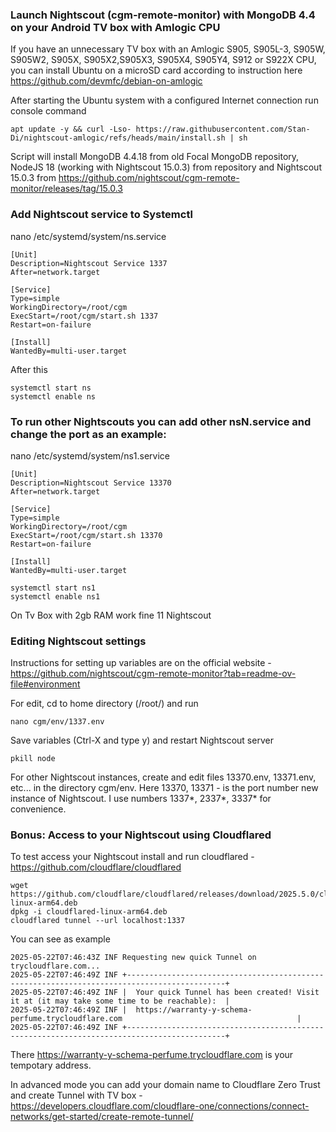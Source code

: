 ### Launch Nightscout (cgm-remote-monitor) with MongoDB 4.4 on your Android TV box with Amlogic CPU

If you have an unnecessary TV box with an Amlogic S905, S905L-3, S905W, S905W2, S905X, S905X2,S905X3, S905X4, S905Y4, S912 or S922X CPU, you can install Ubuntu on a microSD card according to instruction here
https://github.com/devmfc/debian-on-amlogic

After starting the Ubuntu system with a configured Internet connection run console command
```
apt update -y && curl -Lso- https://raw.githubusercontent.com/Stan-Di/nightscout-amlogic/refs/heads/main/install.sh | sh
```
Script will install MongoDB 4.4.18 from old Focal MongoDB repository, NodeJS 18 (working with Nightscout 15.0.3) from repository and Nightscout 15.0.3 from https://github.com/nightscout/cgm-remote-monitor/releases/tag/15.0.3

### Add Nightscout service to Systemctl

nano /etc/systemd/system/ns.service
```
[Unit]
Description=Nightscout Service 1337
After=network.target

[Service]
Type=simple
WorkingDirectory=/root/cgm
ExecStart=/root/cgm/start.sh 1337
Restart=on-failure

[Install]
WantedBy=multi-user.target
```
After this
```
systemctl start ns
systemctl enable ns
```

### To run other Nightscouts you can add other nsN.service and change the port as an example:

nano /etc/systemd/system/ns1.service
```
[Unit]
Description=Nightscout Service 13370
After=network.target

[Service]
Type=simple
WorkingDirectory=/root/cgm
ExecStart=/root/cgm/start.sh 13370
Restart=on-failure

[Install]
WantedBy=multi-user.target
```

```
systemctl start ns1
systemctl enable ns1
```
On Tv Box with 2gb RAM work fine 11 Nightscout

### Editing Nightscout settings

Instructions for setting up variables are on the official website - https://github.com/nightscout/cgm-remote-monitor?tab=readme-ov-file#environment

For edit, cd to home directory (/root/) and run
```
nano cgm/env/1337.env
```
Save variables (Ctrl-X and type y) and restart Nightscout server
```
pkill node
```
For other Nightscout instances, create and edit files 13370.env, 13371.env, etc... in the directory cgm/env. Here 13370, 13371 - is the port number new instance of Nightscout. I use numbers 1337*, 2337*, 3337* 
for convenience.

### Bonus: Access to your Nightscout using Cloudflared

To test access your Nightscout install and run cloudflared - https://github.com/cloudflare/cloudflared
```
wget https://github.com/cloudflare/cloudflared/releases/download/2025.5.0/cloudflared-linux-arm64.deb
dpkg -i cloudflared-linux-arm64.deb
cloudflared tunnel --url localhost:1337
```
You can see as example
```
2025-05-22T07:46:43Z INF Requesting new quick Tunnel on trycloudflare.com...
2025-05-22T07:46:49Z INF +--------------------------------------------------------------------------------------------+
2025-05-22T07:46:49Z INF |  Your quick Tunnel has been created! Visit it at (it may take some time to be reachable):  |
2025-05-22T07:46:49Z INF |  https://warranty-y-schema-perfume.trycloudflare.com                                       |
2025-05-22T07:46:49Z INF +--------------------------------------------------------------------------------------------+
```
There https://warranty-y-schema-perfume.trycloudflare.com is your tempotary address.

In advanced mode you can add your domain name to Cloudflare Zero Trust and create Tunnel with TV box - https://developers.cloudflare.com/cloudflare-one/connections/connect-networks/get-started/create-remote-tunnel/
